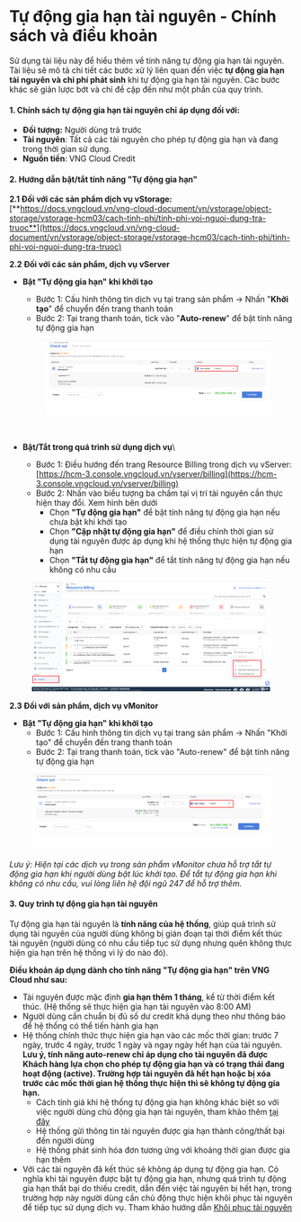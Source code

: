 # Tự động gia hạn tài nguyên - Chính sách và điều khoản

Sử dụng tài liệu này để hiểu thêm về tính năng tự động gia hạn tài nguyên. Tài liệu sẽ mô tả chi tiết các bước xử lý liên quan đến việc **tự động gia hạn tài nguyên và chi phí phát sinh** khi tự động gia hạn tài nguyên. Các bước khác sẽ giản lược bớt và chỉ đề cập đến như một phần của quy trình.

#### 1. Chính sách tự động gia hạn tài nguyên chỉ áp dụng đối với: <a href="#tudonggiahantainguyen-chinhsachvadieukhoan-1.chinhsachtudonggiahantainguyenchiapdungdoivoi" id="tudonggiahantainguyen-chinhsachvadieukhoan-1.chinhsachtudonggiahantainguyenchiapdungdoivoi"></a>

* **Đối tượng:** Người dùng trả trước
* **Tài nguyên**: Tất cả các tài nguyên cho phép tự động gia hạn và đang trong thời gian sử dụng.
* **Nguồn tiền**: VNG Cloud Credit

#### **2. Hướng dẫn bật/tắt tính năng "Tự động gia hạn"** <a href="#tudonggiahantainguyen-chinhsachvadieukhoan-2.huongdanbat-tattinhnang-tudonggiahan" id="tudonggiahantainguyen-chinhsachvadieukhoan-2.huongdanbat-tattinhnang-tudonggiahan"></a>

**2.1 Đối với các sản phẩm dịch vụ vStorage:** [**https://docs.vngcloud.vn/vng-cloud-document/vn/vstorage/object-storage/vstorage-hcm03/cach-tinh-phi/tinh-phi-voi-nguoi-dung-tra-truoc**](https://docs.vngcloud.vn/vng-cloud-document/vn/vstorage/object-storage/vstorage-hcm03/cach-tinh-phi/tinh-phi-voi-nguoi-dung-tra-truoc)

**2.2 Đối với các sản phẩm, dịch vụ vServer**

*   **Bật "Tự động gia hạn" khi khởi tạo**

    * Bước 1: Cấu hình thông tin dịch vụ tại trang sản phẩm → Nhấn "**Khởi tạo**" để chuyển đến trang thanh toán
    * Bước 2: Tại trang thanh toán, tick vào "**Auto-renew**" để bật tính năng tự động gia hạn

    <figure><img src="../../../../.gitbook/assets/image (919).png" alt=""><figcaption></figcaption></figure>

    <figure><img src="https://docs.vngcloud.vn/download/attachments/49649295/image2023-12-12_10-49-53.png?version=1&#x26;modificationDate=1702352993000&#x26;api=v2" alt=""><figcaption></figcaption></figure>
* **Bật/Tắt trong quá trình sử dụng dịch vụ**\

  * Bước 1: Điều hướng đến trang Resource Billing trong dịch vụ vServer: [https://hcm-3.console.vngcloud.vn/vserver/billing](https://hcm-3.console.vngcloud.vn/vserver/billing)
  * Bước 2: Nhấn vào biểu tượng ba chấm tại vị trí tài nguyên cần thực hiện thay đổi. Xem hình bên dưới
    * Chọn **"Tự động gia hạn"** để bật tính năng tự động gia hạn nếu chưa bật khi khởi tạo
    * Chọn **"Cập nhật tự động gia hạn"** để điều chỉnh thời gian sử dụng tài nguyên được áp dụng khi hệ thống thực hiện tự động gia hạn
    * Chọn **"Tắt tự động gia hạn"** để tắt tính năng tự động gia hạn nếu không có nhu cầu

<figure><img src="../../../../.gitbook/assets/image (920).png" alt=""><figcaption></figcaption></figure>

**2.3 Đối với sản phẩm, dịch vụ vMonitor**

* **Bật "Tự động gia hạn" khi khởi tạo**
  * Bước 1: Cấu hình thông tin dịch vụ tại trang sản phẩm → Nhấn "Khởi tạo" để chuyển đến trang thanh toán
  * Bước 2: Tại trang thanh toán, tick vào "Auto-renew" để bật tính năng tự động gia hạn

<figure><img src="../../../../.gitbook/assets/image (921).png" alt=""><figcaption></figcaption></figure>

_Lưu ý: Hiện tại các dịch vụ trong sản phẩm vMonitor chưa hỗ trợ tắt tự động gia hạn khi người dùng bật lúc khởi tạo. Để tắt tự động gia hạn khi không có nhu cầu, vui lòng liên hệ đội ngũ 247 để hỗ trợ thêm._

#### **3. Quy trình tự động gia hạn tài nguyên** <a href="#tudonggiahantainguyen-chinhsachvadieukhoan-3.quytrinhtudonggiahantainguyen" id="tudonggiahantainguyen-chinhsachvadieukhoan-3.quytrinhtudonggiahantainguyen"></a>

Tự động gia hạn tài nguyên là **tính năng của hệ thống**, giúp quá trình sử dụng tài nguyên của người dùng không bị gián đoạn tại thời điểm kết thúc tài nguyên (người dùng có nhu cầu tiếp tục sử dụng nhưng quên không thực hiện gia hạn trên hệ thống vì lý do nào đó).

**Điều khoản áp dụng dành cho tính năng "Tự động gia hạn" trên VNG Cloud như sau:**

* Tài nguyên được mặc định **gia hạn thêm 1 tháng**, kể từ thời điểm kết thúc.  (Hệ thống sẽ thực hiện gia hạn tài nguyên vào 8:00 AM)
* Người dùng cần chuẩn bị đủ số dư credit khả dụng theo như thông báo để hệ thống có thể tiến hành gia hạn
* Hệ thống chính thức thực hiện gia hạn vào các mốc thời gian: trước 7 ngày, trước 4 ngày, trước 1 ngày và ngay ngày hết hạn của tài nguyên. **Lưu ý, tính năng auto-renew chỉ áp dụng cho tài nguyên đã được Khách hàng lựa chọn cho phép tự động gia hạn và có trạng thái đang hoạt động (active). Trường hợp tài nguyên đã hết hạn hoặc bị xóa trước các mốc thời gian hệ thống thực hiện thì sẽ không tự động gia hạn.**
  * Cách tính giá khi hệ thống tự động gia hạn không khác biệt so với việc người dùng chủ động gia hạn tài nguyên, tham khảo thêm [tại đây](gia-han-tai-nguyen.md)
  * Hệ thống gửi thông tin tài nguyên được gia hạn thành công/thất bại đến người dùng
  * Hệ thống phát sinh hóa đơn tương ứng với khoảng thời gian được gia hạn thêm
* Với các tài nguyên đã kết thúc sẽ không áp dụng tự động gia hạn. Có nghĩa khi tài nguyên được bật tự động gia hạn, nhưng quá trình tự động gia hạn thất bại do thiếu credit, dẫn đến việc tài nguyên bị hết hạn, trong trường hợp này người dùng cần chủ động thực hiện khôi phục tài nguyên để tiếp tục sử dụng dịch vụ. Tham khảo hướng dẫn [Khôi phục tài nguyên](khoi-phuc-tai-nguyen.md)
